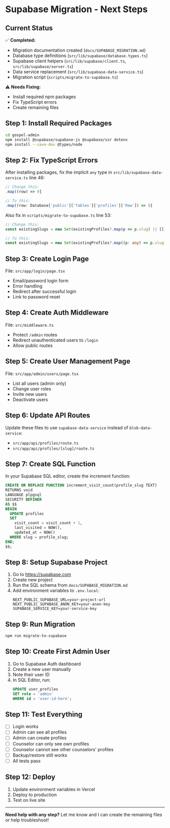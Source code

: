 # Supabase Migration - Next Steps

## Current Status

✅ **Completed:**
- Migration documentation created (`docs/SUPABASE_MIGRATION.md`)
- Database type definitions (`src/lib/supabase/database.types.ts`)
- Supabase client helpers (`src/lib/supabase/client.ts`, `src/lib/supabase/server.ts`)
- Data service replacement (`src/lib/supabase-data-service.ts`)
- Migration script (`scripts/migrate-to-supabase.ts`)

⚠️ **Needs Fixing:**
- Install required npm packages
- Fix TypeScript errors
- Create remaining files

## Step 1: Install Required Packages

```bash
cd gospel-admin
npm install @supabase/supabase-js @supabase/ssr dotenv
npm install --save-dev @types/node
```

## Step 2: Fix TypeScript Errors

After installing packages, fix the implicit `any` type in `src/lib/supabase-data-service.ts` line 46:

```typescript
// Change this:
.map((row) => ({

// To this:
.map((row: Database['public']['Tables']['profiles']['Row']) => ({
```

Also fix in `scripts/migrate-to-supabase.ts` line 53:

```typescript
// Change this:
const existingSlugs = new Set(existingProfiles?.map(p => p.slug) || [])

// To this:
const existingSlugs = new Set(existingProfiles?.map((p: any) => p.slug) || [])
```

## Step 3: Create Login Page

File: `src/app/login/page.tsx`
- Email/password login form
- Error handling
- Redirect after successful login
- Link to password reset

## Step 4: Create Auth Middleware

File: `src/middleware.ts`
- Protect `/admin` routes
- Redirect unauthenticated users to `/login`
- Allow public routes

## Step 5: Create User Management Page

File: `src/app/admin/users/page.tsx`
- List all users (admin only)
- Change user roles
- Invite new users
- Deactivate users

## Step 6: Update API Routes

Update these files to use `supabase-data-service` instead of `blob-data-service`:
- `src/app/api/profiles/route.ts`
- `src/app/api/profiles/[slug]/route.ts`

## Step 7: Create SQL Function

In your Supabase SQL editor, create the increment function:

```sql
CREATE OR REPLACE FUNCTION increment_visit_count(profile_slug TEXT)
RETURNS void
LANGUAGE plpgsql
SECURITY DEFINER
AS $$
BEGIN
  UPDATE profiles 
  SET 
    visit_count = visit_count + 1,
    last_visited = NOW(),
    updated_at = NOW()
  WHERE slug = profile_slug;
END;
$$;
```

## Step 8: Setup Supabase Project

1. Go to https://supabase.com
2. Create new project
3. Run the SQL schema from `docs/SUPABASE_MIGRATION.md`
4. Add environment variables to `.env.local`:
   ```
   NEXT_PUBLIC_SUPABASE_URL=your-project-url
   NEXT_PUBLIC_SUPABASE_ANON_KEY=your-anon-key
   SUPABASE_SERVICE_KEY=your-service-key
   ```

## Step 9: Run Migration

```bash
npm run migrate-to-supabase
```

## Step 10: Create First Admin User

1. Go to Supabase Auth dashboard
2. Create a new user manually
3. Note their user ID
4. In SQL Editor, run:
   ```sql
   UPDATE user_profiles 
   SET role = 'admin' 
   WHERE id = 'user-id-here';
   ```

## Step 11: Test Everything

- [ ] Login works
- [ ] Admin can see all profiles
- [ ] Admin can create profiles
- [ ] Counselor can only see own profiles
- [ ] Counselor cannot see other counselors' profiles
- [ ] Backup/restore still works
- [ ] All tests pass

## Step 12: Deploy

1. Update environment variables in Vercel
2. Deploy to production
3. Test on live site

---

**Need help with any step?** Let me know and I can create the remaining files or help troubleshoot!
